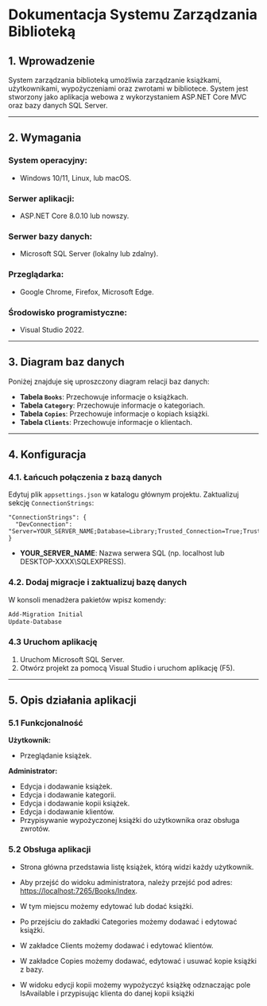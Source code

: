 # Dokumentacja Systemu Zarządzania Biblioteką

## 1. Wprowadzenie

System zarządzania biblioteką umożliwia zarządzanie książkami, użytkownikami, wypożyczeniami oraz zwrotami w bibliotece. System jest stworzony jako aplikacja webowa z wykorzystaniem ASP.NET Core MVC oraz bazy danych SQL Server.

---

## 2. Wymagania

### System operacyjny:
- Windows 10/11, Linux, lub macOS.

### Serwer aplikacji:
- ASP.NET Core 8.0.10 lub nowszy.

### Serwer bazy danych:
- Microsoft SQL Server (lokalny lub zdalny).

### Przeglądarka:
- Google Chrome, Firefox, Microsoft Edge.

### Środowisko programistyczne:
- Visual Studio 2022.

---

## 3. Diagram baz danych

Poniżej znajduje się uproszczony diagram relacji baz danych:

- **Tabela `Books`**: Przechowuje informacje o książkach.
- **Tabela `Category`**: Przechowuje informacje o kategoriach.
- **Tabela `Copies`**: Przechowuje informacje o kopiach książki.
- **Tabela `Clients`**: Przechowuje informacje o klientach.

---

## 4. Konfiguracja

### 4.1. Łańcuch połączenia z bazą danych

Edytuj plik `appsettings.json` w katalogu głównym projektu. Zaktualizuj sekcję `ConnectionStrings`:
```json:
"ConnectionStrings": { 
  "DevConnection": "Server=YOUR_SERVER_NAME;Database=Library;Trusted_Connection=True;TrustServerCertificate=True;" 
}
```
- **YOUR_SERVER_NAME**: Nazwa serwera SQL (np. localhost lub DESKTOP-XXXX\SQLEXPRESS).

### 4.2. Dodaj migracje i zaktualizuj bazę danych

W konsoli menadżera pakietów wpisz komendy:

```bash
Add-Migration Initial
Update-Database
```
### 4.3 Uruchom aplikację

1. Uruchom Microsoft SQL Server.
2. Otwórz projekt za pomocą Visual Studio i uruchom aplikację (F5).
---
## 5. Opis działania aplikacji

### 5.1 Funkcjonalność

**Użytkownik:**
- Przeglądanie książek.

**Administrator:**
- Edycja i dodawanie książek.
- Edycja i dodawanie kategorii.
- Edycja i dodawanie kopii książek.
- Edycja i dodawanie klientów.
- Przypisywanie wypożyczonej książki do użytkownika oraz obsługa zwrotów.

### 5.2 Obsługa aplikacji

- Strona główna przedstawia listę książek, którą widzi każdy użytkownik.

- Aby przejść do widoku administratora, należy przejść pod adres: [https://localhost:7265/Books/Index](https://localhost:7265/Books/Index).

- W tym miejscu możemy edytować lub dodać książki.
- Po przejściu do zakładki Categories możemy dodawać i edytować książki.
- W zakładce Clients możemy dodawać i edytować klientów.
- W zakładce Copies możemy dodawać, edytować i usuwać kopie książki z bazy.
- W widoku edycji kopii możemy wypożyczyć książkę odznaczając pole IsAvailable i przypisując klienta do danej kopii książki

